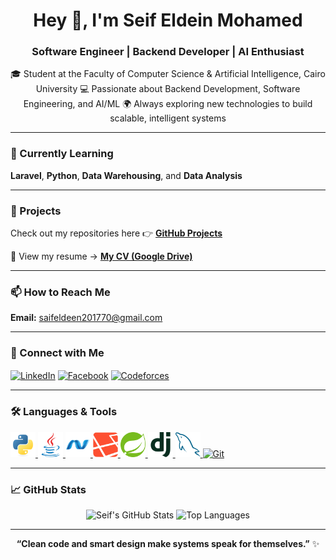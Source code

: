 <h1 align="center">Hey 👋, I'm Seif Eldein Mohamed</h1>
<h3 align="center">Software Engineer | Backend Developer | AI Enthusiast</h3>

<p align="center">
🎓 Student at the Faculty of Computer Science & Artificial Intelligence, Cairo University  
💻 Passionate about Backend Development, Software Engineering, and AI/ML  
🌍 Always exploring new technologies to build scalable, intelligent systems  
</p>

---

### 🌱 Currently Learning
**Laravel**, **Python**, **Data Warehousing**, and **Data Analysis**

---

### 💼 Projects
Check out my repositories here 👉 [**GitHub Projects**](https://github.com/seifeldein1?tab=repositories)

📄 View my resume → [**My CV (Google Drive)**](https://drive.google.com/file/d/1jXPzCyWmT9cmZ3jEQ5gt6hFbMTRS3JYO/view?usp=drive_link)

---

### 📫 How to Reach Me
**Email:** saifeldeen201770@gmail.com

---

### 🤝 Connect with Me
<p align="left">
<a href="https://linkedin.com/in/saif-eldeen-mohamed-fathy" target="blank"><img align="center" src="https://raw.githubusercontent.com/rahuldkjain/github-profile-readme-generator/master/src/images/icons/Social/linked-in-alt.svg" alt="LinkedIn" height="30" width="40" /></a>
<a href="https://fb.com/seif.eldein.m.fathy" target="blank"><img align="center" src="https://raw.githubusercontent.com/rahuldkjain/github-profile-readme-generator/master/src/images/icons/Social/facebook.svg" alt="Facebook" height="30" width="40" /></a>
<a href="https://codeforces.com/profile/saifeldeen201770" target="blank"><img align="center" src="https://raw.githubusercontent.com/rahuldkjain/github-profile-readme-generator/master/src/images/icons/Social/codeforces.svg" alt="Codeforces" height="30" width="40" /></a>
</p>

---

### 🛠️ Languages & Tools
<p align="left">
  <a href="https://www.python.org" target="_blank" rel="noreferrer"> <img src="https://raw.githubusercontent.com/devicons/devicon/master/icons/python/python-original.svg" alt="Python" width="40" height="40"/> </a>
  <a href="https://www.w3schools.com/java/" target="_blank" rel="noreferrer"> <img src="https://raw.githubusercontent.com/devicons/devicon/master/icons/java/java-original.svg" alt="Java" width="40" height="40"/> </a>
  <a href="https://dotnet.microsoft.com/" target="_blank" rel="noreferrer"> <img src="https://raw.githubusercontent.com/devicons/devicon/master/icons/dot-net/dot-net-original.svg" alt=".NET" width="40" height="40"/> </a>
  <a href="https://laravel.com/" target="_blank" rel="noreferrer"> <img src="https://raw.githubusercontent.com/devicons/devicon/master/icons/laravel/laravel-plain.svg" alt="Laravel" width="40" height="40"/> </a>
  <a href="https://spring.io/projects/spring-boot" target="_blank" rel="noreferrer"> <img src="https://raw.githubusercontent.com/devicons/devicon/master/icons/spring/spring-original.svg" alt="Spring Boot" width="40" height="40"/> </a>
  <a href="https://www.djangoproject.com/" target="_blank" rel="noreferrer"> <img src="https://raw.githubusercontent.com/devicons/devicon/master/icons/django/django-plain.svg" alt="Django" width="40" height="40"/> </a>
  <a href="https://www.mysql.com/" target="_blank" rel="noreferrer"> <img src="https://raw.githubusercontent.com/devicons/devicon/master/icons/mysql/mysql-original.svg" alt="MySQL" width="40" height="40"/> </a>
  <a href="https://git-scm.com/" target="_blank" rel="noreferrer"> <img src="https://www.vectorlogo.zone/logos/git-scm/git-scm-icon.svg" alt="Git" width="40" height="40"/> </a>
</p>

---

### 📈 GitHub Stats
<p align="center">
  <img src="https://github-readme-stats.vercel.app/api?username=seifeldein1&show_icons=true&theme=radical" alt="Seif's GitHub Stats" />
  <img src="https://github-readme-stats.vercel.app/api/top-langs/?username=seifeldein1&layout=compact&theme=radical" alt="Top Languages" />
</p>

---

<p align="center">
  <b>“Clean code and smart design make systems speak for themselves.”</b> ✨
</p>
